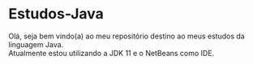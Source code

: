 # Estudos-Java
Olá, seja bem vindo(a) ao meu repositório destino ao meus estudos da linguagem Java.<br>
Atualmente estou utilizando a JDK 11 e o NetBeans como IDE.
